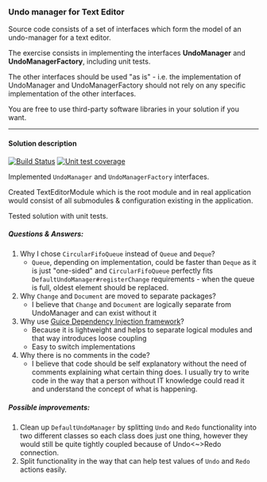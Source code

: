### Undo manager for Text Editor

Source code consists of a set of interfaces which form the model of an undo-manager for a text editor. 

The exercise consists in implementing the interfaces **UndoManager** and **UndoManagerFactory**, including unit tests. 

The other interfaces should be used "as is" - i.e. the implementation of UndoManager and UndoManagerFactory should not rely on any specific implementation of the other interfaces. 

You are free to use third-party software libraries in your solution if you want. 

---

#### Solution description

[![Build Status](https://travis-ci.org/AlekssGu/undo-manager.svg?branch=master)](https://travis-ci.org/AlekssGu/undo-manager)
[![Unit test coverage](https://codecov.io/github/AlekssGu/undo-manager/coverage.svg?branch=master)](https://codecov.io/github/AlekssGu/undo-manager?branch=master)

Implemented `UndoManager` and `UndoManagerFactory` interfaces.

Created TextEditorModule which is the root module and in real application would consist of all submodules & configuration existing in the application.

Tested solution with unit tests.

##### Questions & Answers:

1. Why I chose `CircularFifoQueue` instead of `Queue` and `Deque`?
    * `Queue`, depending on implementation, could be faster than `Deque` as it is just "one-sided" and `CircularFifoQueue` perfectly fits `DefaultUndoManager#registerChange` requirements - when the queue is full, oldest element should be replaced.
2. Why `Change` and `Document` are moved to separate packages?
    * I believe that `Change` and `Document` are logically separate from UndoManager and can exist without it
3. Why use [Guice Dependency Injection framework](https://github.com/google/guice)?
    * Because it is lightweight and helps to separate logical modules and that way introduces loose coupling
    * Easy to switch implementations
4. Why there is no comments in the code?
    * I believe that code should be self explanatory without the need of comments explaining what certain thing does. I usually try to write code in the way that a person without IT knowledge could read it and understand the concept of what is happening. 

##### Possible improvements:

1. Clean up `DefaultUndoManager` by splitting `Undo` and `Redo` functionality into two different classes so each class does just one thing, however they would still be quite tightly coupled because of Undo<~>Redo connection.
2. Split functionality in the way that can help test values of `Undo` and `Redo` actions easily. 
